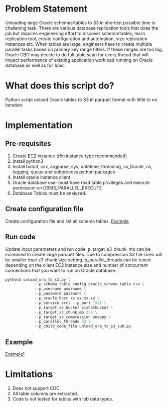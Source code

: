 
# Problem Statement
Unloading large Oracle schemas/tables to S3 in shortest possible time is challening task. There are various database replication tools that does the job but requires engineering effort to discover schema/tables, learn replication tool, create configuration and automation, size replication instances etc. When tables are large, engineers have to create multiple parallel tasks based on primary key range filters. If these ranges are too big, Oracle CBO may decide to do full table scan for every thread that will impact performance of existing application workload running on Oracle database as well as full load.

# What does this script do?

Python script unload Oracle tables to S3 in parquet format with little to no iteration.

# Implementation

## Pre-requisites

1. Create EC2 instance (r5n instance type recommended)
2. Install python3
3. Install boto3, csv, argparse, sys, datetime, threading, cx_Oracle, os, logging, queue and subprocess python packages
4. Install oracle instance client
5. Oracle database user must have read table privileges and execute permission on DBMS_PARALLEL_EXECUTE
6. Database Tables must be analyzed.

## Create configuration file

Create configuration file and list all schema tables.
[Example](https://github.com/vishaldesai/Oracle_Tools/blob/master/oracle_unload_to_s3/code/oracle_schema_table.csv)

## Run code

Update input parameters and run code. p_target_s3_chunk_mb can be increased to create large parquet files. Due to compression S3 file sizes will be smaller than s3 chunk size setting. p_parallel_threads can be tuned depending on the client EC2 instance size and number of concurrent connections that you want to run on Oracle database.  

```python
python3 unload_ora_to_s3.py \
             --p_schema_table_config oracle_schema_table.csv \
             --p_username username \
             --p_password password \
             --p_oracle_host xx.xx.xx.xx \
             --p_service orcl --p_port 1521 \
             --p_target_s3_bucket vishalbucket \
             --p_target_s3_chunk_mb 250 \
             --p_target_s3_compression snappy \
             --p_parallel_threads 32 \
             --p_child_code_file unload_ora_to_s3_sub.py 
 ```

## Example

[Example1](https://github.com/vishaldesai/Oracle_Tools/blob/master/oracle_unload_to_s3/example/Example1.md)

# Limitations

1. Does not support CDC
2. All table columns are extracted.
3. Code is not tested for tables with lob data types.
